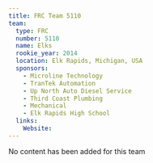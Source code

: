 ```yaml
---
title: FRC Team 5110
team:
  type: FRC
  number: 5110
  name: Elks
  rookie_year: 2014
  location: Elk Rapids, Michigan, USA
  sponsors:
    - Microline Technology
    - TranTek Automation
    - Up North Auto Diesel Service
    - Third Coast Plumbing
    - Mechanical
    - Elk Rapids High School
  links:
    Website: 
---
```

No content has been added for this team